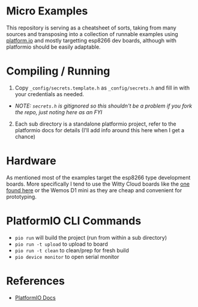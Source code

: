 # Micro Examples

This repository is serving as a cheatsheet of sorts, taking from many sources and transposing into a collection of runnable examples using [platform.io](https://platformio.org) and mostly targetting esp8266 dev boards, although with platformio should be easily adaptable.

# Compiling / Running
1. Copy `_config/secrets.template.h` as `_config/secrets.h` and fill in with your credentials as needed.
  * _NOTE: `secrets.h` is gitignored so this shouldn't be a problem if you fork the repo, just noting here as an FYI_
2. Each sub directory is a standalone platformio project, refer to the platformio docs for details (I'll add info around this here when I get a chance)

# Hardware
As mentioned most of the examples target the esp8266 type development boards.  More specifically I tend to use the Witty Cloud boards like the [one found here](http://bit.ly/witty-esp8266) or the Wemos D1 mini as they are cheap and convenient for prototyping.

# PlatformIO CLI Commands
* `pio run` will build the project (run from within a sub directory)
* `pio run -t upload` to upload to board
* `pio run -t clean` to clean/prep for fresh build
* `pio device monitor` to open serial monitor

# References
* [PlatformIO Docs](http://docs.platformio.org/en/latest/)

